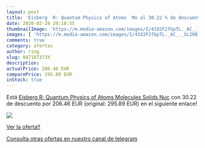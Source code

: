 ```yaml
---
layout: post
title: 'Eisberg  R: Quantum Physics of Atoms  Mo al 30.22 % de descuento'
date: 2020-02-28 20:18:55
thumbnailImage: 'https://m.media-amazon.com/images/I/41O2F2fGpTL._AC_._SL200_.jpg'
images: [ 'https://m.media-amazon.com/images/I/41O2F2fGpTL._AC_._SL200_.jpg' ]
comments: true
category: ofertas
author: ring
slug: 047187373X
description:
actualPrice: 206.46 EUR
comparePrice: 295.89 EUR
inStock: true
---
```


Está [Eisberg  R: Quantum Physics of Atoms  Molecules  Solids  Nuc](https://www.amazon.com/dp/047187373X/?tag=redken08-20) con 30.22 de descuento por 206.46 EUR (original: 295.89 EUR) en el siguiente enlace!

[![](https://m.media-amazon.com/images/I/41O2F2fGpTL._AC_._SL200_.jpg)](https://www.amazon.com/dp/047187373X/?tag=redken08-20)

[Ver la oferta!!](https://www.amazon.com/dp/047187373X/?tag=redken08-20)

[Consulta otras ofertas en nuestro canal de telegram](https://t.me/s/ofertas25)

